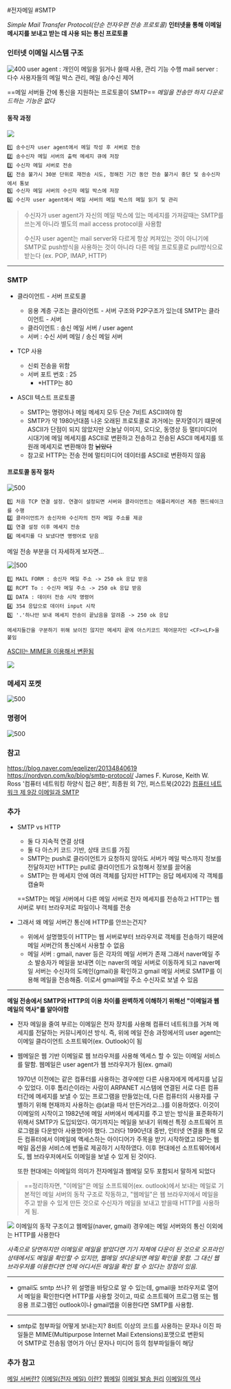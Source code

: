 #전자메일 #SMTP

*Simple Mail Transfer Protocol(단순 전자우편 전송 프로토콜)*
**인터넷을 통해 이메일 메시지를 보내고 받는 데 사용 되는 통신 프로토콜**

### 인터넷 이메일 시스템 구조

![400](https://sunnnyimg.s3.ap-northeast-2.amazonaws.com/SMTP%20/%20%EC%9D%B8%ED%84%B0%EB%84%B7%20%EC%9D%B4%EB%A9%94%EC%9D%BC%20%EC%8B%9C%EC%8A%A4%ED%85%9C%20%EA%B5%AC%EC%A1%B0.jpeg)
user agent : 개인이 메일을 읽거나 쓸때 사용, 관리 기능 수행
mail server : 다수 사용자들의 메일 박스 관리, 메일 송/수신 제어

==메일 서버들 간에 통신을 지원하는 프로토콜이 SMTP==
*메일을 전송만 하지 다운로드하는 기능은 없다*

#### 동작 과정

![](https://sunnnyimg.s3.ap-northeast-2.amazonaws.com/SMTP%20/%20%EB%8F%99%EC%9E%91%20%EA%B3%BC%EC%A0%95.jpeg)

	1️⃣ 송수신자 user agent에서 메일 작성 후 서버로 전송
	2️⃣ 송수신자 메일 서버의 출력 메세지 큐에 저장
	3️⃣ 수신자 메일 서버로 전송
	4️⃣ 전송 불가시 30분 단위로 재전송 시도, 정해진 기간 동안 전송 불가시 중단 및 송수신자에서 통보
	5️⃣ 수신자 메일 서버의 수신자 메일 박스에 저장
	6️⃣ 수신자 user agent에서 메일 서버의 메일 박스의 메일 읽기 및 관리

> 수신자가 user agent가 자신의 메일 박스에 있는 메세지를 가져갈때는 SMTP를 쓰는게 아니라 별도의 mail access protocol을 사용함
> 
> 수신자 user agent는 mail server와 다르게 항상 켜져있는 것이 아니기에 SMTP로 push방식을 사용하는 것이 아니라 다른 메일 프로토콜로 pull방식으로 받는다 (ex. POP, IMAP, HTTP)

---
### SMTP

-  클라이언트 - 서버 프로토콜
	- 응용 계층 구조는 클라이언트 - 서버 구조와 P2P구조가 있는데 SMTP는 클라이언트 - 서버
	- 클라이언트 : 송신 메일 서버 / user agent
	- 서버 : 수신 서버 메일 / 송신 메일 서버
	
-  TCP 사용
	- 신뢰 전송을 위함
	- 서버 포트 번호 : 25
		- *HTTP는 80
	
-  ASCII 텍스트 프로토콜
	- SMTP는 명령어나 메일 메세지 모두 단순 7비트 ASCII여야 함
	- SMTP가 약 1980년대쯤 나온 오래된 프로토콜로 과거에는 문자열이기 떄문에 ASCII가 단점이 되지 않았지만 오늘날 이미지, 오디오, 동영상 등 멀티미디어 시대기에 메일 메세지를 ASCII로 변환하고 전송하고 전송된 ASCII 메세지를 또 원래 메세지로 변환해야 함 ~~낡았다~~
	- 참고로 HTTP는 전송 전에 멀티미디어 데이터를 ASCII로 변환하지 않음


#### 프로토콜 동작 절차

![500](https://sunnnyimg.s3.ap-northeast-2.amazonaws.com/SMTP%20/%20%EB%8F%99%EC%9E%91%20%EC%A0%88%EC%B0%A8.png)

	1️⃣ 처음 TCP 연결 설정. 연결이 설정되면 서버와 클라이언트는 애플리케이션 계층 핸드쉐이크를 수행
	2️⃣ 클라이언트가 송신자와 수신자의 전자 메일 주소를 제공
	3️⃣ 연결 설정 이후 메세지 전송
	4️⃣ 메세지를 다 보냈다면 명령어로 닫음

메일 전송 부분을 더 자세하게 보자면...

![|500](https://mblogthumb-phinf.pstatic.net/20110810_227/eqelizer_1312908510459_8kvr5N_png/080911_1648_04SMTPSimpl2.png?type=w420)

	1️⃣ MAIL FORM : 송신자 메일 주소 -> 250 ok 응답 받음
	2️⃣ RCPT To : 수신자 메일 주소 -> 250 ok 응답 받음
	3️⃣ DATA : 데이터 전송 시작 명령어
	4️⃣ 354 응답으로 데이터 input 시작
	5️⃣ '.'하나만 보내 메세지 전송이 끝났음을 알려줌 -> 250 ok 응답

	메세지들간을 구분하기 위해 보이진 않지만 메세지 끝에 아스키코드 제어문자인 <CF><LF>을 붙임

[ASCII는 MIME을 이용해서 변환됨](https://ko.wikipedia.org/wiki/MIME)

![](https://sunnnyimg.s3.ap-northeast-2.amazonaws.com/SMTP%20/%20%EC%A0%84%EB%8B%AC%20%EA%B3%BC%EC%A0%95%20%EC%98%88.jpeg)

### 메세지 포켓

![500](https://sunnnyimg.s3.ap-northeast-2.amazonaws.com/SMTP%20/%20%EB%A9%94%EC%84%B8%EC%A7%80%20%ED%8F%AC%EC%BC%93.png)

### 명령어

![500](https://sunnnyimg.s3.ap-northeast-2.amazonaws.com/SMTP%20/%20%EB%AA%85%EB%A0%B9%EC%96%B4%20%EB%AA%A8%EC%9D%8C.png)
### 참고
https://blog.naver.com/eqelizer/20134840619
https://nordvpn.com/ko/blog/smtp-protocol/
James F. Kurose, Keith W. Ross '컴퓨터 네트워킹 하양식 접근 8판', 최종원 외 7인, 퍼스트북(2022) 
[컴퓨터 네트워크 제 9강 이메일과 SMTP](https://www.youtube.com/watch?v=maNnhEw4bzk)


### 추가
- SMTP vs HTTP
	- 둘 다 지속적 연결 상태
	- 둘 다 아스키 코드 기반, 상태 코드를 가짐
	- SMTP는 push로 클라이언트가 요청하지 않아도 서버가 메일 박스까지 정보를 전달하지만 
	   HTTP는 pull로 클라이언트가 요청해서 정보를 끌어옴
	- SMTP는 한 메세지 안에 여러 객체를 담지만
	   HTTP는 응답 메세지에 각 객체를 캡슐화 
	   
	==SMTP는 메일 서버에서 다른 메일 서버로 전자 메세지를 전송하고 HTTP는 웹 서버로 부터 브라우저로 파일이나 객체를 전송

- 그래서 왜 메일 서버간 통신에 HTTP를 안쓰는건지?
	- 위에서 설명했듯이 HTTP는 웹 서버로부터 브라우저로 객체를 전송하기 때문에 메일 서버간의 통신에서 사용할 수 없음 
	- 메일 서버 : gmail, naver 등은 각자의 메일 서버가 존재 
	   그래서 naver메일 주소 발송자가 메일을 보내면 이는 naver의 메일 서버로 이동하게 되고 naver메일 서버는 수신자의 도메인(gmail)을 확인하고 gmail 메일 서버로 SMTP를 이용해 메일을 전송해줌. 이로서 gmail메일 주소 수신자로 보낼 수 있음

---
**메일 전송에서 SMTP와 HTTP의 이용 차이를 완벽하게 이해하기 위해선 "이메일과 웹메일의 역사"를 알아야함**

- 전자 메일을 줄여 부르는 이메일은 전자 장치를 사용해 컴퓨터 네트워크를 거쳐 메세지를 전달하는 커뮤니케이션 방식. 즉, 위에 메일 전송 과정에서의 user agent는 이메일 클라이언트 소프트웨어(ex. Outlook)이 됨
- 웹메일은 웹 기반 이메일로 웹 브라우저를 사용해 엑세스 할 수 있는 이메일 서비스를 말함. 웹메일은 user agent가 웹 브라우저가 됨(ex. gmail)

	1970년 이전에는 같은 컴퓨터를 사용하는 경우에만 다른 사용자에게 메세지를 남길 수 있었다. 이후 톰리슨이라는 사람이 ARPANET 시스템에 연결된 서로 다른 컴퓨터간에 메세지를 보낼 수 있는 프로그램을 만들었는데, 다른 컴퓨터의 사용자를 구별하기 위해 현재까지 사용하는 @(at을 따서 만든거라고...)를 이용하였다. 이것이 이메일의 시작이고 1982년에 메일 서버에서 메세지를 주고 받는 방식을 표준화하기 위해서 SMTP가 도입되었다. 여기까지는 메일을 보내기 위해선 특정 소프트웨어 프로그램을 다운받아 사용했어야 했다. 그러다 1990년대 중반, 인터넷 연결을 통해 모든 컴퓨터에서 이메일에 액세스하는 아이디어가 주목을 받기 시작하였고 ISP는 웹메일 옵션을 서비스에 번들로 제공하기 시작하였다. 이후 현대에선 소프트웨어에서도, 웹 브라우저에서도 이메일을 보낼 수 있게 된 것이다.

	또한 현대에는 이메일의 의미가 전자메일과 웹메일 모두 포함되서 말하게 되었다

> ==정리하자면, "이메일"은 메일 소프트웨어(ex. outlook)에서 보내는 메일로 기본적인 메일 서버의 동작 구조로 작동하고, "웹메일"은 웹 브라우저에서 메일을 주고 받을 수 있게 만든 것으로 수신자가 메일을 보내고 받을때 HTTP를 사용하게 됨.

![](https://blog.kakaocdn.net/dn/bA2768/btru3Mli0mK/0kdxzhFmKQRf2UFBWXItzk/img.png)
	이메일의 동작 구조이고 웹메일(naver, gmail) 경우에는 메일 서버와의 통신 이외에는 HTTP를 사용한다

*사족으로 당연하지만 이메일로 메일을 받았다면 기기 자체에 다운이 된 것으로 오프라인 상태에서도 메일을 확인할 수 있지만, 웹메일 셧다운되면 메일 확인을 못함. 그 대신 웹 브라우저를 이용한다면 언제 어디서든 메일을 확인 할 수 있다는 장점이 있음.*

---
- gmail도 smtp 쓰나?
	위 설명을 바탕으로 알 수 있는데, gmail을 브라우저로 열어서 메일을 확인한다면 HTTP를 사용할 것이고, 따로 소프트웨어 프로그램 또는 웹 응용 프로그램인 outlook이나 gmail앱을 이용한다면 SMTP를 사용함.
	
---
- smtp로 첨부파일 어떻게 보내는지?
	8비트 이상의 코드를 사용하는 문자나 이진 파일들은 MIME(Multipurpose Internet Mail Extensions)포맷으로 변환되어 SMTP로 전송됨
	영어가 아닌 문자나 미디어 등의 첨부파일들이 해당

### 추가 참고
[메일 서버란?](https://www.cloudflare.com/ko-kr/learning/email-security/what-is-a-mail-server/)
[이메일(전자 메일) 이란?](https://www.cloudflare.com/ko-kr/learning/email-security/what-is-email/)
[웹메일](https://en.wikipedia.org/wiki/Webmail)
[이메일 발송 원리](https://it-eldorado.tistory.com/178)
[이메일의 역사](https://www.usebouncer.com/ko/%EC%9D%B4%EB%A9%94%EC%9D%BC%EC%9D%98-%EC%97%AD%EC%82%AC/)

